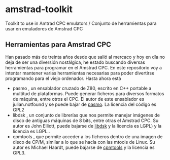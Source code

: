 # amstrad-toolkit
Toolkit to use in Amtrad CPC emulators / Conjunto de herramientas para usar en emuladores de Amstrad CPC

## Herramientas para Amstrad CPC

Han pasado más de treinta años desde que salió al mercaco y hoy en día no deja de ser una diversión nostálgica, he estado buscando diversas herramientas para programar en el Amstrad CPC. En este repositorio voy a intentar mantener varias herramientas necesarias para poder divertirse programando para el viejo ordenador. Hasta ahora está

* pasmo , un ensablador cruzado de Z80, escrito en C++ portable a multitud de plataformas. Puede generar ficheros para diversos formatos de máquina, entre otros el CPC. El autor de este ensablador es julian.notfound y se puede bajar de [pasmo](http://pasmo.speccy.org). La licencia del código es GPL2
* libdsk , un conjunto de librerías que nos permite manejar imágenes de disco de antiguas máquinas de 8 bits, entre otras el Amstrad CPC. Su autor es  John Elliott, puede bajarse de [libdsk](http://www.seasip.info/Unix/LibDsk/) y la licencia es LGPL) y la licencia es LGPL..
* cpmtools , que permite acceder a los ficheros dentro de una imagen de disco de CP/M, similar a lo que  se hacía con las mtools de Linux. Su autor es Michael Haardt, puede bajarse de [cpmtools](http://www.moria.de/~michael/cpmtools/) y la licencia es GPL3.
